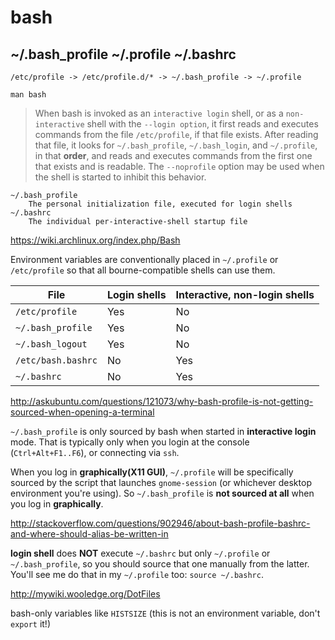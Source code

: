 
# bash

## ~/.bash_profile ~/.profile ~/.bashrc

`/etc/profile -> /etc/profile.d/* -> ~/.bash_profile -> ~/.profile`

`man bash`

> When  bash  is  invoked  as  an `interactive login` shell, or as a `non-interactive` shell with the `--login option`, it first reads and executes commands from the file `/etc/profile`,  if  that  file  exists.   After  reading that file, it looks for `~/.bash_profile`, `~/.bash_login`, and `~/.profile`, in that **order**, and reads and executes commands from the first one that exists and  is  readable. The `--noprofile` option may be used when the shell is started to inhibit this behavior.

```
~/.bash_profile
    The personal initialization file, executed for login shells
~/.bashrc
    The individual per-interactive-shell startup file
```

https://wiki.archlinux.org/index.php/Bash

Environment variables are conventionally placed in `~/.profile` or `/etc/profile` so that all bourne-compatible shells can use them. 

| File               | Login shells | Interactive, non-login shells |
|--------------------|--------------|-------------------------------|
| `/etc/profile`     | Yes          | No                            |
| `~/.bash_profile`  | Yes          | No                            |
| `~/.bash_logout`   | Yes          | No                            |
| `/etc/bash.bashrc` | No           | Yes                           |
| `~/.bashrc`        | No           | Yes                           |


http://askubuntu.com/questions/121073/why-bash-profile-is-not-getting-sourced-when-opening-a-terminal

`~/.bash_profile` is only sourced by bash when started in **interactive login** mode. That is typically only when you login at the console (`Ctrl+Alt+F1..F6`), or connecting via `ssh`.

When you log in **graphically(X11 GUI)**, `~/.profile` will be specifically sourced by the script that launches `gnome-session` (or whichever desktop environment you're using). So `~/.bash_profile` is **not sourced at all** when you log in **graphically**.

http://stackoverflow.com/questions/902946/about-bash-profile-bashrc-and-where-should-alias-be-written-in

**login shell** does **NOT** execute `~/.bashrc` but only `~/.profile` or `~/.bash_profile`, so you should source that one manually from the latter. You'll see me do that in my `~/.profile` too: `source ~/.bashrc`.

http://mywiki.wooledge.org/DotFiles

bash-only variables like `HISTSIZE` (this is not an environment variable, don't `export` it!)















